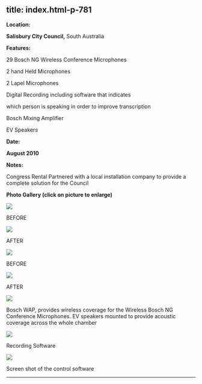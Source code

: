  title: index.html-p-781
----------------------------------------------------------

**Location:**

**Salisbury City Council,**    South Australia

**Features:**

29 Bosch NG Wireless Conference Microphones

2 hand Held Microphones

2 Lapel Microphones

Digital Recording including software that indicates

which person is speaking in order to improve transcription

Bosch Mixing Amplifier

EV Speakers

**Date:**

**August 2010**

**Notes:**

Congress Rental Partnered with a local installation company to provide a complete solution for the Council

**Photo Gallery (click on picture to enlarge)**

[ ![ ](wp-content/uploads/2011/09/salisbury10_before1_s.jpg)](wp-content/uploads/2011/09/salisbury10_before1_l.jpg)

BEFORE

[ ![ ](wp-content/uploads/2011/09/salisbury10_after1_s.jpg)](wp-content/uploads/2011/09/salisbury10_after1_l.jpg)

AFTER

[ ![ ](wp-content/uploads/2011/09/salisbury10_before2_s.jpg)](wp-content/uploads/2011/09/salisbury10_before2_l.jpg)

BEFORE

[ ![ ](wp-content/uploads/2011/09/salisbury10_after2_s.jpg)](wp-content/uploads/2011/09/salisbury10_after2_l.jpg)

AFTER

[ ![ ](wp-content/uploads/2011/09/salisbury10_speaker_s.jpg)](wp-content/uploads/2011/09/salisbury10_speaker_l.jpg)

Bosch WAP, provides wireless coverage for the Wireless Bosch NG Conference Microphones. EV speakers mounted to provide acoustic coverage across the whole chamber

[ ![ ](wp-content/uploads/2011/09/salisbury10_recording_s.jpg)](wp-content/uploads/2011/09/salisbury10_recording_l.jpg)

Recording Software

[ ![ ](wp-content/uploads/2011/09/salisbury10_control_s.jpg)](wp-content/uploads/2011/09/salisbury10_control_l.jpg)

Screen shot of the control software




----------------------------------------------------------
